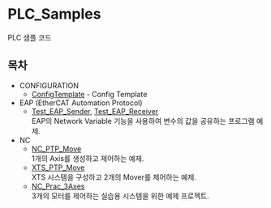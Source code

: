 # PLC_Samples
 PLC 샘플 코드

## 목차
- CONFIGURATION
  - [ConfigTemplate](ConfigTemplate.md) - Config Template
- EAP (EtherCAT Automation Protocol)
  - [Test_EAP_Sender](/EAP/Test_EAP_Sender), [Test_EAP_Receiver](/EAP/Test_EAP_Receiver)   
  EAP의 Network Variable 기능을 사용하여 변수의 값을 공유하는 프로그램 예제.
- NC
  - [NC_PTP_Move](NC/NC_PTP_Move/)   
  1개의 Axis를 생성하고 제어하는 예제.
  - [XTS_PTP_Move](NC/XTS_PTP_Move/)   
  XTS 시스템을 구성하고 2개의 Mover를 제어하는 예제.
  - [NC_Prac_3Axes](NC/NC_Prac_3Axes/)   
  3개의 모터를 제어하는 실습용 시스템을 위한 예제 프로젝트.
